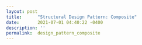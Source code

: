 ```yaml
---
layout: post
title:      "Structural Design Pattern: Composite"
date:       2021-07-01 04:40:22 -0400
description: ''
permalink:  design_pattern_composite
---
```


